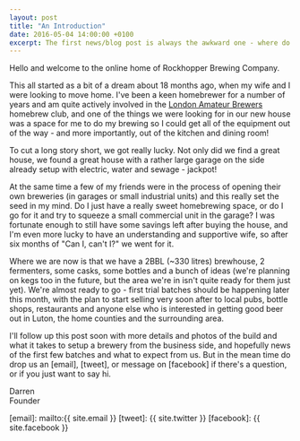 ```yaml
---
layout: post
title: "An Introduction"
date: 2016-05-04 14:00:00 +0100
excerpt: The first news/blog post is always the awkward one - where do you start?
---
```


Hello and welcome to the online home of Rockhopper Brewing Company.

This all started as a bit of a dream about 18 months ago, when my wife and I
were looking to move home.  I've been a keen homebrewer for a number of years
and am quite actively involved in the [London Amateur Brewers] homebrew club,
and one of the things we were looking for in our new house was a space for me
to do my brewing so I could get all of the equipment out of the way - and more
importantly, out of the kitchen and dining room!

To cut a long story short, we got really lucky.  Not only did we find a great
house, we found a great house with a rather large garage on the side already
setup with electric, water and sewage - jackpot!

At the same time a few of my friends were in the process of opening their own
breweries (in garages or small industrial units) and this really set the seed
in my mind.  Do I just have a really sweet homebrewing space, or do I go for
it and try to squeeze a small commercial unit in the garage?  I was fortunate
enough to still have some savings left after buying the house, and I'm even
more lucky to have an understanding and supportive wife, so after six months
of "Can I, can't I?" we went for it.

Where we are now is that we have a 2BBL (~330 litres) brewhouse, 2 fermenters,
some casks, some bottles and a bunch of ideas (we're planning on kegs too in
the future, but the area we're in isn't quite ready for them just yet).  We're
almost ready to go - first trial batches should be happening later this month,
with the plan to start selling very soon after to local pubs, bottle shops,
restaurants and anyone else who is interested in getting good beer out in
Luton, the home counties and the surrounding area.

I'll follow up this post soon with more details and photos of the build and
what it takes to setup a brewery from the business side, and hopefully news of
the first few batches and what to expect from us.  But in the mean time do
drop us an [email], [tweet], or message on [facebook] if there's a question,
or if you just want to say hi.

Darren<br />
Founder

[london amateur brewers]: https://londonamateurbrewers.co.uk
[email]: mailto:{{ site.email }}
[tweet]: {{ site.twitter }}
[facebook]: {{ site.facebook }}
